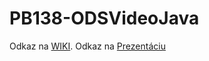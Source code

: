 # PB138-ODSVideoJava
Odkaz na [WIKI](https://github.com/njuro/PB138-ODSVideoJava/wiki).
Odkaz na [Prezentáciu](https://docs.google.com/presentation/d/1lW4fbMgAYYXJe4B1uwMbEmFjf4jCLmtftXxGjZbbaAk/edit?usp=sharing)
